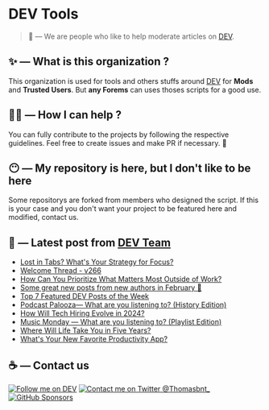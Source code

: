 # DEV Tools

> 🔧 — We are people who like to help moderate articles on [DEV](https://dev.to).

## ✨ — What is this organization ?

This organization is used for tools and others stuffs around [DEV](https://dev.to) for **Mods** and **Trusted Users**. But __any Forems__ can uses thoses scripts for a good use.


## 💪🏼 — How I can help ?

You can fully contribute to the projects by following the respective guidelines. Feel free to create issues and make PR if necessary. 🎉

## 😶 — My repository is here, but I don't like to be here

Some repositorys are forked from members who designed the script. If this is your case and you don't want your project to be featured here and modified, contact us.

## 📝 — Latest post from [DEV Team](https://dev.to/devteam)

<!-- BLOG-POST-LIST:START -->
- [Lost in Tabs? What&#39;s Your Strategy for Focus?](https://dev.to/devteam/lost-in-tabs-whats-your-strategy-for-focus-1kdb)
- [Welcome Thread - v266](https://dev.to/devteam/welcome-thread-v266-gkf)
- [How Can You Prioritize What Matters Most Outside of Work?](https://dev.to/devteam/how-can-you-prioritize-what-matters-most-outside-of-work-4kpj)
- [Some great new posts from new authors in February 💞](https://dev.to/devteam/some-great-new-posts-from-new-authors-in-february-5em1)
- [Top 7 Featured DEV Posts of the Week](https://dev.to/devteam/top-7-featured-dev-posts-of-the-week-2933)
- [Podcast Palooza— What are you listening to? &lpar;History Edition&rpar;](https://dev.to/devteam/podcast-palooza-what-are-you-listening-to-history-edition-i8n)
- [How Will Tech Hiring Evolve in 2024?](https://dev.to/devteam/how-will-tech-hiring-evolve-in-2024-58go)
- [Music Monday — What are you listening to? &lpar;Playlist Edition&rpar;](https://dev.to/devteam/music-monday-what-are-you-listening-to-playlist-edition-2176)
- [Where Will Life Take You in Five Years?](https://dev.to/devteam/where-will-life-take-you-in-five-years-3l2)
- [What&#39;s Your New Favorite Productivity App?](https://dev.to/devteam/whats-your-new-favorite-productivity-app-5a04)
<!-- BLOG-POST-LIST:END -->


## ☕ — Contact us

[![Follow me on DEV](https://img.shields.io/badge/dev.to-%2308090A.svg?&style=for-the-badge&logo=dev.to&logoColor=white&alt=devto)](https://dev.to/thomasbnt)
[![Contact me on Twitter @Thomasbnt_](https://img.shields.io/badge/Contact%20me%20on%20Twitter-%231DA1F2.svg?&style=for-the-badge&logo=twitter&logoColor=white&alt=twitter)](https://twitter.com/messages/1142357270-1142357270?text=Hello,%20I%20contact%20you%20from%20devtotools%20&recipient_id=1142357270) [![GitHub Sponsors](https://img.shields.io/badge/Sponsor%20me-%23EA54AE.svg?&style=for-the-badge&logo=github-sponsors&logoColor=white)](https://github.com/sponsors/thomasbnt)


